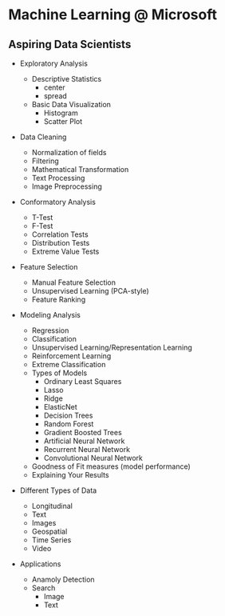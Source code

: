 # Machine Learning @ Microsoft

## Aspiring Data Scientists

* Exploratory Analysis
  * Descriptive Statistics
    * center
    * spread
  * Basic Data Visualization
    * Histogram
    * Scatter Plot

* Data Cleaning
  * Normalization of fields
  * Filtering
  * Mathematical Transformation
  * Text Processing
  * Image Preprocessing
  
* Conformatory Analysis
  * T-Test
  * F-Test
  * Correlation Tests
  * Distribution Tests
  * Extreme Value Tests

* Feature Selection
  * Manual Feature Selection
  * Unsupervised Learning (PCA-style)
  * Feature Ranking
  
* Modeling Analysis
  * Regression
  * Classification
  * Unsupervised Learning/Representation Learning
  * Reinforcement Learning
  * Extreme Classification
  * Types of Models
    * Ordinary Least Squares
    * Lasso
    * Ridge
    * ElasticNet
    * Decision Trees
    * Random Forest
    * Gradient Boosted Trees
    * Artificial Neural Network
    * Recurrent Neural Network
    * Convolutional Neural Network
  * Goodness of Fit measures (model performance)
  * Explaining Your Results

* Different Types of Data
  * Longitudinal
  * Text
  * Images
  * Geospatial
  * Time Series
  * Video

* Applications
  * Anamoly Detection
  * Search
    * Image
    * Text
 